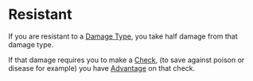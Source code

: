 # Resistant

If you are resistant to a [Damage Type](../Damage%20Types/!Damage%20Types.md), you take half damage from that damage type.

If that damage requires you to make a [Check](../Game%20Procedures/Check.md), (to save against poison or disease for example) you have [Advantage](../Game%20Procedures/Dice%20Rolls/Advantage.md) on that check.
